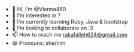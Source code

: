 - 👋 Hi, I’m @Vienna460
- 👀 I’m interested in ?
- 🌱 I’m currently learning Ruby, Java & bootstrap
- 💞️ I’m looking to collaborate on :3
- 📫 How to reach me rakafalleh624@gmail.com
- 😄 Pronouns: she/him

<!---
Vienna460/Vienna460 is a ✨ special ✨ repository because its `README.md` (this file) appears on your GitHub profile.
You can click the Preview link to take a look at your changes.
--->
